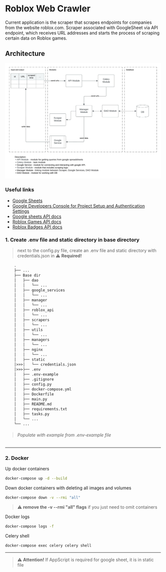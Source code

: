 # Roblox Web Crawler 
Current application is the scraper that scrapes endpoints for companies from the website roblox.com.
Scraper associated with GoogleSheet via API endpoint, which receives URL addresses and starts the process of scraping certain data on Roblox games.

## Architecture
![alt text](./static/project_architecture.jpeg)

### Useful links
- [Google Sheets](https://docs.google.com/spreadsheets/d/1AXnIpDgtXLVdqnEfKFjM7bkMgSl5_tQclYWW2LYREiQ)
- [Google Developers Console for Project Setup and Authentication Settings](https://console.cloud.google.com/apis/dashboard)
- [Google sheets API docs](https://developers.google.com/sheets/api)
- [Roblox Games API docs](https://games.roblox.com/docs)
- [Roblox Badges API docs](https://badges.roblox.com/docs)

### 1. Create .env file and static directory in base directory
>  next to the config.py file, create an .env file and static directory with credentials.json in
> :warning: **Required!**
```text
    .
    ├── ...
    ├── Base dir
    │   ├── dao     
    │   │   └── ...
    │   ├── google_services
    │   │   └── ...
    │   ├── manager
    │   │   └── ...
    │   ├── roblox_api
    │   │   └── ...
    │   ├── scrapers
    │   │   └── ...
    │   ├── utils
    │   │   └── ...
    │   ├── managers
    │   │   └── ...
    │   ├── nginx
    │   │   └── ...
    │   ├── static
    │>>>│   └── credentials.json
    │>>>├── .env      
    │   ├── .env-example          
    │   ├── .gitignore
    │   ├── config.py
    │   ├── docker-compose.yml
    │   ├── Dockerfile
    │   ├── main.py 
    │   ├── README.md
    │   ├── requirements.txt
    │   ├── tasks.py
    │   └── ...
    └── ...
```
>###### Populate with example from .env-example file
---
### 2. Docker
Up docker containers
```bash
docker-compose up -d --build
```
Down docker containers with deleting all images and volumes
```bash
docker-compose down -v --rmi "all"
```
> :warning: **remove the -v --rmi "all" flags**  if you just need to omit containers

Docker logs
```bash
docker-compose logs -f
```
Celery shell
```bash
docker-compose exec celery celery shell
```
---
> :warning: **Attention!** If AppScript is required for google sheet, it is in static file
